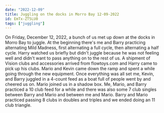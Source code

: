 ```yaml
---
date: "2022-12-09"
title: Juggling on the docks in Morro Bay 12-09-2022
id: EmTx-ZT5LU0
tags: ["juggling"]
---
```


On Friday, December 12, 2022, a bunch of us met up down at the docks in Morro Bay to juggle. At the beginning there's me and Barry practicing alternating Mild Madness, first alternating a full cycle, then alternating a half cycle. Harry watched us briefly but didn't juggle because he was not feeling well and didn't want to pass anything on to the rest of us. A shipment of Vision clubs and accessories arrived from flowtoys.com and Harry came to pick up his clubs. Mario and Kevin came down the ramp and spent a while going through the new equipment. Once everything was all set me, Kevin, and Barry juggled in a 4-count feed as a boat full of people went by and cheered us on. Mario joined us in a shadow box. Me, Mario, and Barry practiced a 10 club feed for a while and there was also some 7 club singles between Barry and Mario and between me and Mario. Barry and Mario practiced passing 8 clubs in doubles and triples and we ended doing an 11 club triangle.
